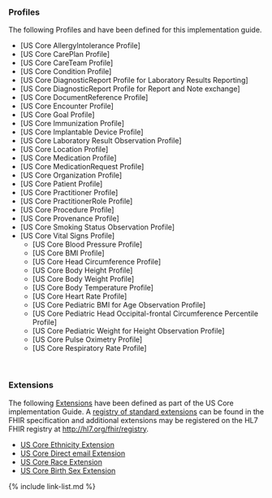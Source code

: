 
### Profiles

The following Profiles and have been defined for this implementation guide.

<!-- {% raw %}
{% include list-simple-profiles.xhtml %}
{% endraw %} -->


- [US Core AllergyIntolerance Profile]
- [US Core CarePlan Profile]
- [US Core CareTeam Profile]
- [US Core Condition Profile]
- [US Core DiagnosticReport Profile for Laboratory Results Reporting]
- [US Core DiagnosticReport Profile for Report and Note exchange]
- [US Core DocumentReference Profile]
- [US Core Encounter Profile]
- [US Core Goal Profile]
- [US Core Immunization Profile]
- [US Core Implantable Device Profile]
- [US Core Laboratory Result Observation Profile]
- [US Core Location Profile]
- [US Core Medication Profile]
- [US Core MedicationRequest Profile]
- [US Core Organization Profile]
- [US Core Patient Profile]
- [US Core Practitioner Profile]
- [US Core PractitionerRole Profile]
- [US Core Procedure Profile]
- [US Core Provenance Profile]
- [US Core Smoking Status Observation Profile]
- [US Core Vital Signs Profile]
  - [US Core Blood Pressure Profile]
  - [US Core BMI Profile]
  - [US Core Head Circumference Profile]
  - [US Core Body Height Profile]
  - [US Core Body Weight Profile]
  - [US Core Body Temperature Profile]
  - [US Core Heart Rate Profile]
  - [US Core Pediatric BMI for Age Observation Profile]
  - [US Core Pediatric Head Occipital-frontal Circumference Percentile
  Profile]
  - [US Core Pediatric Weight for Height Observation Profile]
  - [US Core Pulse Oximetry Profile]
  - [US Core Respiratory Rate Profile]


<!--
- In addition US Core uses the [Vital Signs Profile] from the FHIR Specification.  The expanded US Core [Vital Signs Quick Start] section provides guidance on vital signs search.
-->


<br />

### Extensions

The following [Extensions]({{site.data.fhir.path}}extensibility.html) have been defined as part of the US Core implementation Guide. A [registry of standard extensions]({{site.data.fhir.path}}extensibility-registry.html) can be found in the FHIR specification and additional extensions may be registered on the HL7 FHIR registry at <http://hl7.org/fhir/registry>.

<!-- {% raw %}
{% include list-simple-extensions.xhtml %}
{% endraw %} -->

- [US Core Ethnicity Extension](StructureDefinition-us-core-ethnicity.html)
- [US Core Direct email Extension](StructureDefinition-us-core-direct.html)
- [US Core Race Extension](StructureDefinition-us-core-race.html)
- [US Core Birth Sex Extension](StructureDefinition-us-core-birthsex.html)

{% include link-list.md %}

<br />
